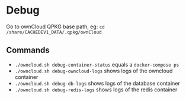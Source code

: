 # Debug

Go to ownCloud QPKG base path, eg:
`cd /share/CACHEDEV1_DATA/.qpkg/ownCloud`

## Commands

- `./owncloud.sh debug-container-status` equals a `docker-compose ps`
- `./owncloud.sh debug-owncloud-logs` shows logs of the owncloud container
- `./owncloud.sh debug-db-logs` shows logs of the database container
- `./owncloud.sh debug-redis-logs` shows logs of the redis container
